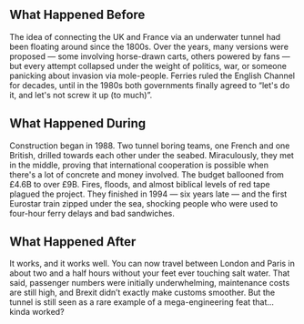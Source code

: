 ## What Happened Before

The idea of connecting the UK and France via an underwater tunnel had been floating around since the 1800s. Over the years, many versions were proposed — some involving horse-drawn carts, others powered by fans — but every attempt collapsed under the weight of politics, war, or someone panicking about invasion via mole-people. Ferries ruled the English Channel for decades, until in the 1980s both governments finally agreed to “let's do it, and let's not screw it up (to much)”.

## What Happened During

Construction began in 1988. Two tunnel boring teams, one French and one British, drilled towards each other under the seabed. Miraculously, they met in the middle, proving that international cooperation is possible when there's a lot of concrete and money involved. The budget ballooned from £4.6B to over £9B. Fires, floods, and almost biblical levels of red tape plagued the project. They finished in 1994 — six years late — and the first Eurostar train zipped under the sea, shocking people who were used to four-hour ferry delays and bad sandwiches.

## What Happened After

It works, and it works well. You can now travel between London and Paris in about two and a half hours without your feet ever touching salt water. That said, passenger numbers were initially underwhelming, maintenance costs are still high, and Brexit didn’t exactly make customs smoother. But the tunnel is still seen as a rare example of a mega-engineering feat that... kinda worked?
